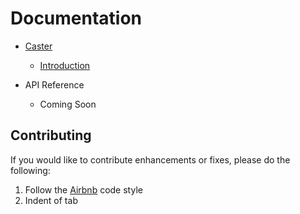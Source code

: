 # Documentation

* [Caster](../README.md)
	* [Introduction](introduction.md)

* API Reference
	* Coming Soon

## Contributing
If you would like to contribute enhancements or fixes, please do the following:

1. Follow the [Airbnb](https://github.com/airbnb/javascript) code style
2. Indent of tab
